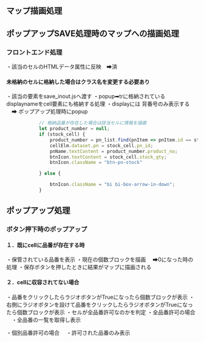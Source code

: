 ## マップ描画処理

## ポップアップSAVE処理時のマップへの描画処理
### フロントエンド処理
・該当のセルのHTMLデータ属性に反映　➡済

#### 未格納のセルに格納した場合はクラス名を変更する必要あり
・該当の要素をsave_inout.jsへ渡す
・popup➡trに格納されている displaynameをcell要素にも格納する処理
・displayには 背番号のみ表示する
　➡ ポップアップ処理時にpopup 


```js
            // 格納品番が存在した場合は該当セルに情報を描画
            let product_number = null;
            if (stock_cell) {
                product_number = pn_list.find(pnItem => pnItem.id == stock_cell.pn_id)
                cellElm.dataset.pn = stock_cell.pn_id;
                pnName.textContent = product_number.product_no;
                btnIcon.textContent = stock_cell.stock_qty;
                btnIcon.className = "btn-pn-stock"

            } else {

                btnIcon.className = "bi bi-box-arrow-in-down";
            }


```



## ポップアップ処理
### ボタン押下時のポップアップ
#### １．既にcellに品番が存在する時
 ・保管されている品番を表示
 ・現在の個数ブロックを描画
 　➡0になった時の処理
 ・保存ボタンを押したときに結果がマップに描画される

#### ２．cellに収容されてない場合
・品番をクリックしたらラジオボタンがTrueになったら個数ブロックが表示
・右側にラジオボタンを設けて品番をクリックしたらラジオボタンがTrueになったら個数ブロックが表示
・セルが全品番許可なのかを判定
 ・全品番許可の場合
 　・全品番の一覧を取得し表示
 　

 ・個別品番許可の場合
 　・許可された品番のみ表示
 　


 

